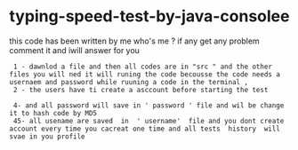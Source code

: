 # typing-speed-test-by-java-consolee 
this code has been written by me 
who's me ? 
if any  get any problem 
     comment it and iwill answer for you 
     
     1 - dawnlod a file and then all codes are in "src " and the other files you will ned it will runing the code becousse the code needs a usernaem and password while ruuning a code in the terminal , 
     2 - the users have ti create a asccount before starting the test 
     
     4- and all password will save in ' password ' file and wil be change it to hash code by MD5 
     45- all usename are saved  in  ' username'  file and you dont create  account every time you cacreat one time and all tests  history  will svae in you profile  
     
